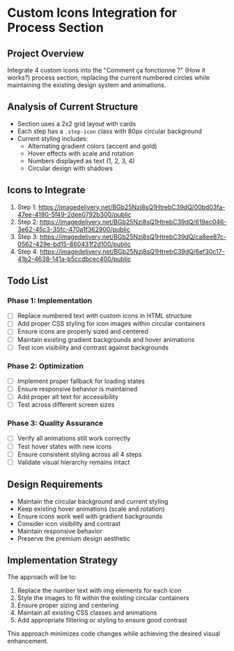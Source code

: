 # Custom Icons Integration for Process Section

## Project Overview
Integrate 4 custom icons into the "Comment ça fonctionne ?" (How it works?) process section, replacing the current numbered circles while maintaining the existing design system and animations.

## Analysis of Current Structure
- Section uses a 2x2 grid layout with cards
- Each step has a `.step-icon` class with 80px circular background
- Current styling includes:
  - Alternating gradient colors (accent and gold)
  - Hover effects with scale and rotation
  - Numbers displayed as text (1, 2, 3, 4)
  - Circular design with shadows

## Icons to Integrate
1. Step 1: https://imagedelivery.net/BGb25Nzj8sQ1HtrebC39dQ/00bd03fa-47ee-4190-5f49-2dee0792b300/public
2. Step 2: https://imagedelivery.net/BGb25Nzj8sQ1HtrebC39dQ/619ec046-3e62-45c3-35fc-470a1f362900/public
3. Step 3: https://imagedelivery.net/BGb25Nzj8sQ1HtrebC39dQ/ca8ee87c-0562-429e-bd15-860431f2d100/public
4. Step 4: https://imagedelivery.net/BGb25Nzj8sQ1HtrebC39dQ/6ef30c17-41b2-4638-141a-b5ccdbcec400/public

## Todo List

### Phase 1: Implementation
- [ ] Replace numbered text with custom icons in HTML structure
- [ ] Add proper CSS styling for icon images within circular containers
- [ ] Ensure icons are properly sized and centered
- [ ] Maintain existing gradient backgrounds and hover animations
- [ ] Test icon visibility and contrast against backgrounds

### Phase 2: Optimization
- [ ] Implement proper fallback for loading states
- [ ] Ensure responsive behavior is maintained
- [ ] Add proper alt text for accessibility
- [ ] Test across different screen sizes

### Phase 3: Quality Assurance
- [ ] Verify all animations still work correctly
- [ ] Test hover states with new icons
- [ ] Ensure consistent styling across all 4 steps
- [ ] Validate visual hierarchy remains intact

## Design Requirements
- Maintain the circular background and current styling
- Keep existing hover animations (scale and rotation)
- Ensure icons work well with gradient backgrounds
- Consider icon visibility and contrast
- Maintain responsive behavior
- Preserve the premium design aesthetic

## Implementation Strategy
The approach will be to:
1. Replace the number text with img elements for each icon
2. Style the images to fit within the existing circular containers
3. Ensure proper sizing and centering
4. Maintain all existing CSS classes and animations
5. Add appropriate filtering or styling to ensure good contrast

This approach minimizes code changes while achieving the desired visual enhancement.